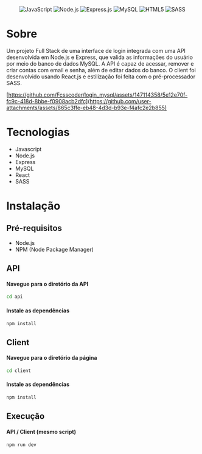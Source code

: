 <p align="center">
    <img src="https://img.shields.io/badge/JavaScript-F7DF1E?style=for-the-badge&logo=javascript&logoColor=black" alt="JavaScript"></img>
    <img src="https://img.shields.io/badge/Node.js-43853D?style=for-the-badge&logo=node.js&logoColor=white" alt="Node.js"></img>
    <img src="https://img.shields.io/badge/Express.js-404D59?style=for-the-badge" alt="Express.js"></img>
    <img src="https://img.shields.io/badge/MySQL-00000F?style=for-the-badge&logo=mysql&logoColor=white" alt="MySQL"></img>
    <img src="https://img.shields.io/badge/React-20232A?style=for-the-badge&logo=react&logoColor=61DAFB" alt="HTML5"></img>
    <img src="https://img.shields.io/badge/Sass-CC6699?style=for-the-badge&logo=sass&logoColor=white" alt="SASS"></img>
</p>

# Sobre

Um projeto Full Stack de uma interface de login integrada com uma API desenvolvida em Node.js e Express, que valida as informações do usuário por meio do banco de dados MySQL. A API é capaz de acessar, remover e criar contas com email e senha, além de editar dados do banco. O client foi desenvolvido usando React.js e estilização foi feita com o pré-processador SASS.

[https://github.com/Fcsscoder/login_mysql/assets/147114358/5e12e70f-fc9c-418d-8bbe-f0908acb2dfc](https://github.com/user-attachments/assets/865c3ffe-eb48-4d3d-b93e-f4afc2e2b855)

# Tecnologias

* Javascript
* Node.js
* Express
* MySQL
* React
* SASS

# Instalação

## Pré-requisitos

- Node.js
- NPM (Node Package Manager)

## API

#### Navegue para o diretório da API
```bash
cd api
```

#### Instale as dependências
```bash
npm install
```

## Client

#### Navegue para o diretório da página
```bash
cd client
```

#### Instale as dependências
```bash
npm install
```

## Execução

#### API / Client (mesmo script)

```bash
npm run dev
```
